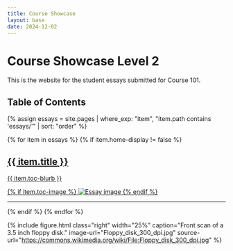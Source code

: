 ```yaml
---
title: Course Showcase
layout: base
date: 2024-12-02
---
```



# Course Showcase Level 2

This is the website for the student essays submitted for Course 101.

## Table of Contents

{% assign essays = site.pages | where_exp: "item", "item.path contains 'essays/'" | sort: "order" %}
<div class="container">
  <div class="cards">
    {% for item in essays %}
      {% if item.home-display != false %}
        <a href="{{ site.baseurl }}{{ item.url }}">
          <div class="row">
            <div class="col-md-8">
              <h2>{{ item.title }}</h2>
              <p>{{ item.toc-blurb }}</p>
            </div>
            {% if item.toc-image %}
              <img class="img-fluid col-md-4 d-sm-none d-md-block" src="{{ site.baseurl }}/essays/images/{{ item.toc-image }}" alt="Essay image"/>
            {% endif %}
          </div>
        </a>
        <hr>
      {% endif %}
    {% endfor %}
  </div>
</div>


{% include figure.html 
  class="right" 
  width="25%" 
  caption="Front scan of a 3.5 inch floppy disk." 
  image-url="Floppy_disk_300_dpi.jpg" 
  source-url="https://commons.wikimedia.org/wiki/File:Floppy_disk_300_dpi.jpg"
%}



